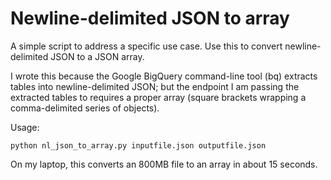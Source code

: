 # Newline-delimited JSON to array
A simple script to address a specific use case. Use this to convert newline-delimited JSON to a JSON array.

I wrote this because the Google BigQuery command-line tool (bq) extracts tables into newline-delimited JSON; but the endpoint I am passing the extracted tables to requires a proper array (square brackets wrapping a comma-delimited series of objects).

Usage:
```
python nl_json_to_array.py inputfile.json outputfile.json
```
On my laptop, this converts an 800MB file to an array in about 15 seconds.
